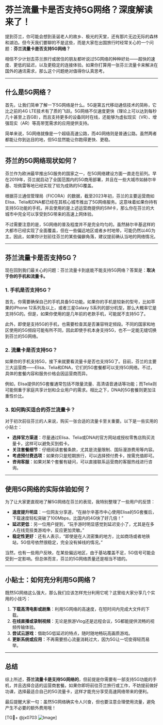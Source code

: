 # 芬兰流量卡是否支持5G网络？深度解读来了！

提到芬兰，你可能会想到圣诞老人的故乡、极光的天堂，还有那片无边无际的森林和湖泊。但今天我们要聊的不是这些，而是大家在出国旅行时经常关心的一个问题：**芬兰流量卡是否支持5G网络？**

相信不少计划去芬兰旅行或居住的朋友都听说过5G网络的种种好处——超快的速度、更低的延迟，以及更稳定的连接体验。如果你打算用一张芬兰流量卡来解决在国外的通讯需求，那么这个问题绝对值得你认真思考。

---

## 什么是5G网络？

首先，让我们简单了解一下5G网络是什么。5G是第五代移动通信技术的简称，它比之前的4G LTE技术有了质的飞跃。5G网络不仅速度更快（理论上可以达到每秒几十甚至上百GB），而且支持更多的设备同时在线，还能够为虚拟现实（VR）、增强现实（AR）等高带宽需求的应用提供支持。

简单来说，5G网络就像是一个超级高速公路，而4G网络则是普通公路。虽然两者都能让你到达目的地，但5G显然能让你跑得更快、更稳。

---

## 芬兰的5G网络现状如何？

芬兰作为欧洲最早推出5G服务的国家之一，在5G网络建设方面一直走在前列。早在2019年，芬兰就启动了全国范围内的5G商用部署，并且在一些大城市如赫尔辛基、坦佩雷等地已经实现了较为成熟的5G覆盖。

根据芬兰通信管理局（FICORA）的数据，截至2023年初，芬兰的主要运营商如Elisa、Telia和DNA都已经在其核心城市推出了5G网络服务。这意味着如果你持有支持5G功能的手机，并且使用的是上述运营商提供的SIM卡，那么你在芬兰的大城市中完全可以享受到5G带来的高速上网体验。

不过需要注意的是，5G网络的普及程度并不是完全均匀的。虽然赫尔辛基这样的大都市已经实现了全面覆盖，但在一些偏远地区或者乡村地带，可能仍然以4G为主。因此，如果你计划前往芬兰的某些偏僻角落，建议提前确认当地的网络情况。

---

## 芬兰流量卡是否支持5G？

现在回到我们最关心的问题：芬兰流量卡到底能不能支持5G网络？答案是：**取决于你的手机和流量卡。**

### 1. 手机是否支持5G？
首先，你需要确保自己的手机具备5G功能。如果你的手机是较新的型号，比如苹果的iPhone 12系列及以上，或者三星Galaxy S系列的部分机型，那么大概率它是支持5G的。但是，如果你使用的是几年前的老款手机，可能就不支持5G了。

此外，即使是支持5G的手机，也需要检查其是否兼容特定频段。不同的国家和地区使用的5G频段可能有所不同，因此即使手机本身支持5G，也不一定能无缝切换到芬兰的5G网络。

### 2. 流量卡是否支持5G？
如果你的手机支持5G，接下来就要看流量卡是否也支持5G了。目前，芬兰的主要三大运营商——Elisa、Telia和DNA，它们的5G套餐都可以支持5G网络。不过，具体的套餐内容和服务价格会因运营商而异。

例如，Elisa提供的5G套餐通常包括不限量流量、高清语音通话等功能；而Telia则可能侧重于家庭共享计划和企业用户的需求。相比之下，DNA的5G套餐则更加注重性价比。

### 3. 如何购买适合的芬兰流量卡？
对于初次前往芬兰的人来说，购买一张合适的流量卡至关重要。以下是一些实用的小贴士：

- **选择官方渠道**：尽量通过Elisa、Telia或DNA的官方网站或授权零售店购买流量卡，这样可以避免买到假卡。
- **关注套餐细节**：仔细阅读套餐条款，尤其是流量限制、国际漫游费用等内容。
- **考虑预付费选项**：如果你只是短期旅行，可以选择预付费卡，按需充值即可。
- **咨询客服**：如果对某个套餐有疑问，可以直接联系运营商的客服热线进行咨询。

---

## 使用5G网络的实际体验如何？

为了让大家更直观地了解5G网络在芬兰的表现，我特别整理了一些用户的反馈：

- **速度提升明显**：一位网友分享道，“在赫尔辛基市中心使用Elisa的5G套餐后，下载速度轻松突破了100Mbps，比国内的4G快了好几倍！”
- **延迟更低**：另一位用户提到，“玩手游时明显感觉到延迟变小了，尤其是在多人在线竞技类游戏中，反应更加灵敏。”
- **稳定性更好**：还有人表示，“即使是在人流密集的地方，比如商场或者地铁站，5G信号依然很稳定，完全没有掉线的情况。”

当然，也有一些用户反映，在某些偏远地区，由于基站覆盖不足，5G信号可能会受到一定影响。但总体而言，芬兰的5G网络质量还是相当不错的。

---

## 小贴士：如何充分利用5G网络？

既然5G网络这么强大，那么我们应该怎样充分利用它呢？这里给大家分享几个实用的小技巧：

1. **下载高清电影或剧集**：利用5G网络的高速度，在短时间内完成大文件的下载。
2. **在线直播或录制视频**：无论是旅游Vlog还是远程会议，5G都能提供流畅的视频传输体验。
3. **尝试云游戏**：借助5G低延迟的特点，随时随地畅玩高画质游戏。
4. **更新系统或应用**：不再需要担心流量消耗过大，因为5G让一切变得轻而易举。

---

## 总结

综上所述，**芬兰流量卡是支持5G网络的**，但前提是你需要有一部支持5G功能的手机，并且选择合适的运营商套餐。如果你即将前往芬兰旅行或工作，不妨提前做好功课，选择最适合自己的5G流量卡，这样才能充分享受高速网络带来的便利。

最后提醒大家一句：虽然5G网络确实令人兴奋，但也要注意合理使用流量，避免产生不必要的额外费用哦！

[TG💪+ @jx0703 ![Image](https://github.com/user-attachments/assets/dbca1d08-cadb-493c-b0ec-ad6f7a83f270)]